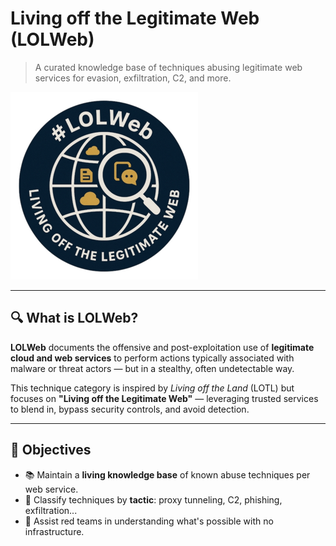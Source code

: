 # Living off the Legitimate Web (LOLWeb)

> A curated knowledge base of techniques abusing legitimate web services for evasion, exfiltration, C2, and more.

![LOLWeb Logo](assets/images/logo.png)

---

## 🔍 What is LOLWeb?

**LOLWeb** documents the offensive and post-exploitation use of **legitimate cloud and web services** to perform actions typically associated with malware or threat actors — but in a stealthy, often undetectable way.

This technique category is inspired by *Living off the Land* (LOTL) but focuses on **"Living off the Legitimate Web"** — leveraging trusted services to blend in, bypass security controls, and avoid detection.

---

## 🎯 Objectives

- 📚 Maintain a **living knowledge base** of known abuse techniques per web service.
- 🧠 Classify techniques by **tactic**: proxy tunneling, C2, phishing, exfiltration...
- 🔴 Assist red teams in understanding what's possible with no infrastructure.
